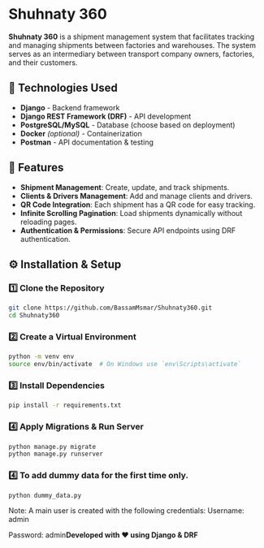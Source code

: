 # Shuhnaty 360

**Shuhnaty 360** is a shipment management system that facilitates tracking and managing shipments between factories and warehouses. The system serves as an intermediary between transport company owners, factories, and their customers.

## 🚀 Technologies Used

- **Django** - Backend framework
- **Django REST Framework (DRF)** - API development
- **PostgreSQL/MySQL** - Database (choose based on deployment)
- **Docker** *(optional)* - Containerization
- **Postman** - API documentation & testing

## 📌 Features

- **Shipment Management**: Create, update, and track shipments.
- **Clients & Drivers Management**: Add and manage clients and drivers.
- **QR Code Integration**: Each shipment has a QR code for easy tracking.
- **Infinite Scrolling Pagination**: Load shipments dynamically without reloading pages.
- **Authentication & Permissions**: Secure API endpoints using DRF authentication.

## ⚙️ Installation & Setup

### 1️⃣ Clone the Repository
```bash
git clone https://github.com/BassamMsmar/Shuhnaty360.git
cd Shuhnaty360
```

### 2️⃣ Create a Virtual Environment
```bash
python -m venv env
source env/bin/activate  # On Windows use `env\Scripts\activate`
```

### 3️⃣ Install Dependencies
```bash
pip install -r requirements.txt
```

### 4️⃣ Apply Migrations & Run Server
```bash
python manage.py migrate
python manage.py runserver
```

### 4️⃣ To add dummy data for the first time only.
```bash
python dummy_data.py
```
Note:
A main user is created with the following credentials:
Username: admin


Password: admin**Developed with ❤️ using Django & DRF**

